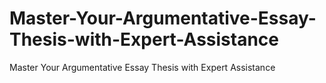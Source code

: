 # Master-Your-Argumentative-Essay-Thesis-with-Expert-Assistance
Master Your Argumentative Essay Thesis with Expert Assistance
